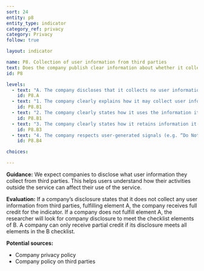 ```yaml
---
sort: 24
entity: p8
entity_type: indicator
category_ref: privacy
category: Privacy
follow: true

layout: indicator

name: P8. Collection of user information from third parties
text: Does the company publish clear information about whether it collects user information from third parties?
id: P8

levels:
  - text: "A. The company discloses that it collects no user information."
    id: P8.A
  - text: "1. The company clearly explains how it may collect user information from third parties (e.g. use of a widget or advertising service)."
    id: P8.B1
  - text: "2. The company clearly states how it uses the information it collects."
    id: P8.B1
  - text: "3. The company clearly states how it retains information it collects."
    id: P8.B3
  - text: "4. The company respects user-generated signals (e.g. “Do Not Track” headers) to opt-out of data collection."
    id: P8.B4

choices:

---
```


**Guidance:** We expect companies to disclose what user information they collect from third parties. This helps users understand how their activities outside the service can affect their use of the service.

**Evaluation:** If a company’s disclosure states that it does not collect any user information from third parties, fulfilling element A, the company receives full credit for the indicator. If a company does not fulfill element A, the researcher will look for company disclosure to meet the checklist elements of B. A company can only receive partial credit if its disclosure meets all elements in the B checklist.

**Potential sources:**

 - Company privacy policy
 - Company policy on third parties
